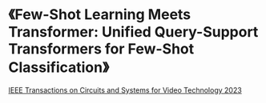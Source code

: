 # 《Few-Shot Learning Meets Transformer: Unified Query-Support Transformers for Few-Shot Classification》

[IEEE Transactions on Circuits and Systems for Video Technology 2023](https://ieeexplore.ieee.org/abstract/document/10144072) &nbsp;&nbsp;
